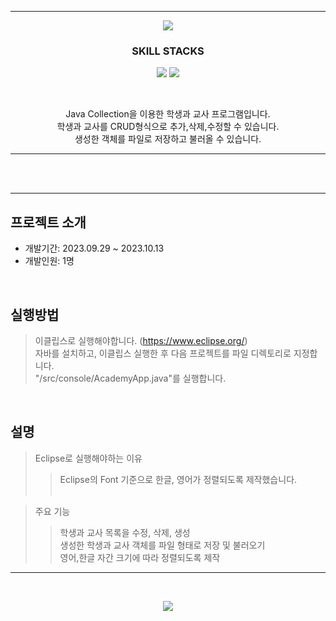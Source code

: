 *****

<p align='center'>
  <img src= "https://capsule-render.vercel.app/api?type=soft&color=auto&text=Java%20Collection%20Project&fontSize=50&animation=twinkling"/>
</p>


<h3 align='center'>
  SKILL STACKS <br/>
</h3>

<p align='center'>
  <img src="https://img.shields.io/badge/eclipse-2C4AA8?style=for-the-badge&logo=eclipseide&logoColor=white">
  <img src="https://img.shields.io/badge/java-%23ED8B00.svg?style=for-the-badge&logo=openjdk&logoColor=white">
</p>
</br>
<p align='center'>
Java Collection을 이용한 학생과 교사 프로그램입니다.</br>
학생과 교사를 CRUD형식으로 추가,삭제,수정할 수 있습니다.</br>
생성한 객체를 파일로 저장하고 불러올 수 있습니다.
</p>

*****

<br/><br/>



*****

##  프로젝트 소개
+ 개발기간: 2023.09.29 ~ 2023.10.13
+ 개발인원: 1명

<br/>

## 실행방법
>이클립스로 실행해야합니다. (https://www.eclipse.org/)<br/>
>자바를 설치하고, 이클립스 실행한 후 다음 프로젝트를 파일 디렉토리로 지정합니다.<br/>
>"/src/console/AcademyApp.java"를 실행합니다.<br/>

<br/>

## 설명
>Eclipse로 실행해야하는 이유
>>Eclipse의 Font 기준으로 한글, 영어가 정렬되도록 제작했습니다.<br/><br/>

>주요 기능<br/>
>>학생과 교사 목록을 수정, 삭제, 생성<br/>
>>생성한 학생과 교사 객체를 파일 형태로 저장 및 불러오기<br/>
>>영어,한글 자간 크기에 따라 정렬되도록 제작<br/>

*****

<br/>

<p align='center'>
  <a href="https://minsehong.github.io/">
    <img src="https://capsule-render.vercel.app/api?type=cylinder&color=auto&text=More%20About%20Project&fontAlignY=45&fontSize=40&height=150&animation=blinking&desc=https://minsehong.github.io/&descAlignY=70">
    </img>
  </a>
</p>
